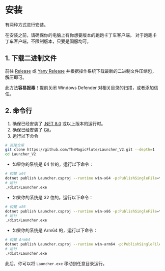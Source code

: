 # 安装

有两种方式进行安装。

在安装之前，请确保你的电脑上有你想要版本的跑跑卡丁车客户端。
对于跑跑卡丁车客户端，不限制版本，只要是国服均可。

## 1. 下载二进制文件

前往 [Release](https://github.com/TheMagicFlute/Launcher_V2/latest "latest release") 或 [Yany Release](https://github.com/yanygm/Launcher_V2/releases/latest) 并根据操作系统下载最新的二进制文件压缩包，解压即可。

此方法**容易报毒**！提前关闭 Windows Defender 对相关目录的扫描，或者添加信任。

## 2. 命令行

1. 确保已经安装了 [.NET 8.0](https://dotnet.microsoft.com/download/dotnet/8.0 ".NET 8.0") 或以上版本的运行时。
2. 确保已经安装了 [Git](https://git-scm.com/downloads "Git")。
3. 运行以下命令

```sh
# 克隆仓库
git clone https://github.com/TheMagicFlute/Launcher_V2.git --depth=1
cd Launcher_V2
```

- 如果你的系统是 64 位的，运行以下命令：

```sh
# 构建 x64
dotnet publish Launcher.csproj --runtime win-x64 -p:PublishSingleFile=true -p:AssemblyName=Launcher -o dist -c Release --no-self-contained
# 运行
./dist/Launcher.exe
```

- 如果你的系统是 32 位的，运行以下命令：

```sh
# 构建 x86
dotnet publish Launcher.csproj --runtime win-x86 -p:PublishSingleFile=true -p:AssemblyName=Launcher -o dist -c Release --no-self-contained
# 运行
./dist/Launcher.exe
```

- 如果你的系统是 Arm64 的，运行以下命令：

```sh
# 构建 Arm64
dotnet publish Launcher.csproj --runtime win-arm64 -p:PublishSingleFile=true -p:AssemblyName=Launcher -o dist -c Release --no-self-contained
# 运行
./dist/Launcher.exe
```

此后，你可以将 `Launcher.exe` 移动到任意目录运行。
